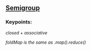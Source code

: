 ## [Semigroup](0.monoids.js)

### Keypoints:

_closed + associative_

_foldMap is the same as .map().reduce()_

